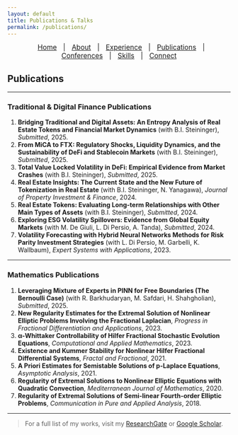 ```yaml
---
layout: default
title: Publications & Talks
permalink: /publications/
---
```


<nav style="text-align:center; font-size: 1.1em; margin-bottom: 20px;">
  <a href="/" style="margin: 0 10px;">Home</a> |
  <a href="/about" style="margin: 0 10px;">About</a> |
  <a href="/work" style="margin: 0 10px;">Experience</a> |
  <a href="/publications" style="margin: 0 10px;">Publications</a> |
  <a href="/talks" style="margin: 0 10px;">Conferences</a> |
  <a href="/skills" style="margin: 0 10px;">Skills</a> |
  <a href="/contact" style="margin: 0 10px;">Connect</a>
</nav>

## Publications

---

### Traditional & Digital Finance Publications
1. **Bridging Traditional and Digital Assets: An Entropy Analysis of Real Estate Tokens and Financial Market Dynamics** (with B.I. Steininger), *Submitted*, 2025.
2. **From MiCA to FTX: Regulatory Shocks, Liquidity Dynamics, and the Sustainability of DeFi and Stablecoin Markets** (with B.I. Steininger), *Submitted*, 2025.
3. **Total Value Locked Volatility in DeFi: Empirical Evidence from Market Crashes** (with B.I. Steininger), *Submitted*, 2025.
4. **Real Estate Insights: The Current State and the New Future of Tokenization in Real Estate** (with B.I. Steininger, N. Yanagawa), *Journal of Property Investment & Finance*, 2024.
5. **Real Estate Tokens: Evaluating Long-term Relationships with Other Main Types of Assets** (with B.I. Steininger), *Submitted*, 2024.
6. **Exploring ESG Volatility Spillovers: Evidence from Global Equity Markets** (with M. De Giuli, L. Di Persio, A. Tanda), *Submitted*, 2024.
7. **Volatility Forecasting with Hybrid Neural Networks Methods for Risk Parity Investment Strategies** (with L. Di Persio, M. Garbelli, K. Wallbaum), *Expert Systems with Applications*, 2023.

---

### Mathematics Publications
1. **Leveraging Mixture of Experts in PINN for Free Boundaries (The Bernoulli Case)** (with R. Barkhudaryan, M. Safdari, H. Shahgholian), *Submitted*, 2025.
2. **New Regularity Estimates for the Extremal Solution of Nonlinear Elliptic Problems Involving the Fractional Laplacian**, *Progress in Fractional Differentiation and Applications*, 2023.
3. **α-Whittaker Controllability of Hilfer Fractional Stochastic Evolution Equations**, *Computational and Applied Mathematics*, 2023.
4. **Existence and Kummer Stability for Nonlinear Hilfer Fractional Differential Systems**, *Fractal and Fractional*, 2021.
5. **A Priori Estimates for Semistable Solutions of p-Laplace Equations**, *Asymptotic Analysis*, 2021.
6. **Regularity of Extremal Solutions to Nonlinear Elliptic Equations with Quadratic Convection**, *Mediterranean Journal of Mathematics*, 2020.
7. **Regularity of Extremal Solutions of Semi-linear Fourth-order Elliptic Problems**, *Communication in Pure and Applied Analysis*, 2018.

---

> For a full list of my works, visit my [ResearchGate](https://www.researchgate.net/profile/Fatemeh-Mottaghi) or [Google Scholar](https://scholar.google.com/citations?user=ilBeG3EAAAAJ&hl=en).

